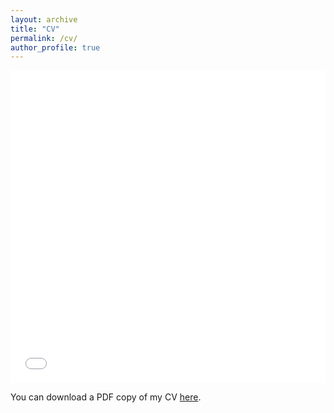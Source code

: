 ```yaml
---
layout: archive
title: "CV"
permalink: /cv/
author_profile: true
---
```


<iframe src="/files/pdf/CV_kaiqiong_Nov_23.pdf" width="100%" height="500" frameborder="no" border="0" marginwidth="0" marginheight="0"></iframe>

You can download a PDF copy of my CV [here](/files/pdf/CV_kaiqiong_Nov_23.pdf).